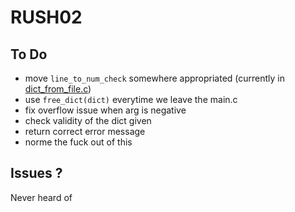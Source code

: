 # RUSH02

## To Do
- move `line_to_num_check` somewhere appropriated (currently in [dict_from_file.c](functions/dict_from_file.c))
- use `free_dict(dict)` everytime we leave the main.c
- fix overflow issue when arg is negative
- check validity of the dict given
- return correct error message
- norme the fuck out of this

## Issues ?
Never heard of
